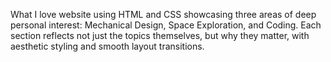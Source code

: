 What I love website using HTML and CSS
showcasing three areas of deep personal interest: Mechanical Design, Space Exploration, and Coding. 
Each section reflects not just the topics themselves, but why they matter, with aesthetic styling and smooth layout transitions.
